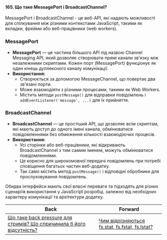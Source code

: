 #### 165. Що таке MessagePort і BroadcastChannel?

MessagePort і BroadcastChannel - це веб-API, які надають можливості для спілкування між різними контекстами JavaScript, такими як вкладки, фрейми або веб-працівники (web workers).

### MessagePort

- **MessagePort** — це частина більшого API під назвою Channel Messaging API, який дозволяє створювати прямі канали зв'язку між незалежними скриптами. Кожен порт (MessagePort) функціонує як один кінець дуплексного каналу комунікації.
- **Використання:**
  - Створюється за допомогою MessageChannel, що повертає два зв'язані порти.
  - Може взаємодіяти з різними процесами, такими як Web Workers.
  - Містить методи `postMessage()` для відправки повідомлень і `addEventListener('message', ...)` для їх прийняття.

### BroadcastChannel

- **BroadcastChannel** — це простіший API, що дозволяє всім скриптам, які мають доступ до одного імені канала, обмінюватися повідомленнями без обмеження кількості взаємодіючих процесів.
- **Використання:**
  - Усі сторінки або веб-працівники, які відкривають BroadcastChannel з тим самим іменем, можуть обмінюватися повідомленнями.
  - Це корисно для широкомовної передачі повідомлень при потребі сповіщення багатьох частин веб-додатку.
  - Так само містить метод `postMessage()` і відповідні обробники для прослуховування повідомлень.

Обидва інтерфейси мають свої власні переваги та підходять для різних сценаріїв використання у JavaScript розробці, залежно від необхідних характеру комунікації та архітектури додатку.

| Back | Forward |
|---|---|
| [Що таке back pressure для стримів? Що спричинила б його відсутність?](/ua/strong-middle/questions-for-a-systems-programmer/what-is-backpressure-for-streams-what-would-cause-its-absence.md)  | [Чим відрізняються fs.stat, fs.fstat, fs.lstat?](/ua/strong-middle/questions-for-a-systems-programmer/whats-the-difference-between-fsstat-fsfstat-and-fslstat.md) |